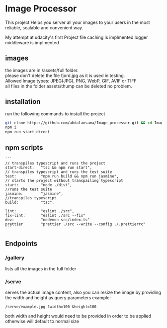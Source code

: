 # Image Processor

This project Helps you server all your images to your users in the most reliable, scalable and convenient way.

My attempt at udacity's first Project
file caching is implmented
logger middleware is implmented
## images
the images are in /assets/full folder.<br>
please don't delete the file fjord.jpg as it is used in testing.<br>
Allowed Image types: JPEG(JPG), PNG, WebP, GIF, AVIF or TIFF<br>
all files in the folder assets/thump can be deleted no problem.<br>
## installation
run the following commands to install the project
```bash
git clone https://github.com/abdalaosama/Image_processor.git && cd Image_processor
npm i
npm run start-direct
```
## npm scripts
    ```
    // transpiles typescript and runs the project
    start-direct:   "tsc && npm run start", 
    // transpiles typescript and runs the test suite 
    test:           "npm run build && npm run jasmine",
    // starts the project without transpailing typescript
    start:          "node ./dist",
    //runs the test suite 
    jasmine:        "jasmine",
    //transpiles typescript
    build:          "tsc",
    
    lint:           "eslint ./src",
    fix-lint:       "eslint ./src --fix"
    dev:            "nodemon src/index.ts"
    prettier        "prettier ./src --write --config ./.prettierrc"
    ```

## Endpoints
### /gallery
lists all the images in the full folder
### /serve
serves the actual image content, also you can resize the image by providing the width and height as query parameters
example:
```
/serve/example.jpg ?width=100 &height=100
```
both width and height would need to be provided in order to be applied otherwise will default to normal size


